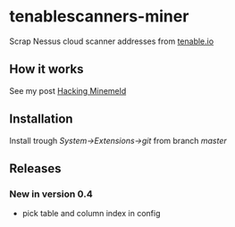 # tenablescanners-miner

Scrap Nessus cloud scanner addresses from [tenable.io](https://docs.tenable.com/cloud/Content/Scans/Scanners.htm)

## How it works

See my post [Hacking Minemeld](https://medium.com/@irekromaniuk)

## Installation

Install trough *System->Extensions->git* from branch *master*

## Releases 

### New in version 0.4

- pick table and column index in config


